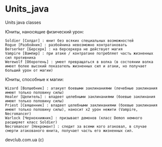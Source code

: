 # Units_java
Units  java classes 

Юниты, наносящие физический урон:

    Soldier [Солдат] : юнит без всяких специальных возможностей
    Rogue [Разбойник] : разбойника невозможно контратаковать
    Berserker [Берсерк] : на берсеркера не действует магия
    Vampire [Вампир] : при атаке / контратаке потребляет часть жизненных сил противника
    Werewolf [Оборотень] : умеет превращаться в волка (в состоянии волка имеет более высокий показатель жизненных сил и атаки, но получает больший урон от магии)

Юниты, способные к магии:

    Wizard [Волшебник] : атакует боевыми заклинаниями (лечебные заклинания имеют только половину силы)
    Healer [Целитель] : владеет целебными заклинаниями (боевые заклинания имеют только половину силы)
    Priest [Священник] : владеет целебными заклинаниями (боевые заклинания имеют только половину силы), наносит x2 урон нежити (Vampire, Necromancer)
    Warlock [Чернокнижник] : призывает демонов (класс Demon немного расширяет класс Soldier)
    Necromancer [Некромант] : следит за всеми кого атаковал, в случае смерти атакованого юнита, получает часть его жизненных сил.

devclub.com.ua (c)

